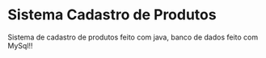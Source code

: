 # Sistema Cadastro de Produtos
Sistema de cadastro de produtos feito com java, banco de dados feito com MySql!!
